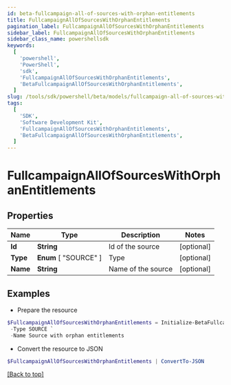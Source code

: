 ```yaml
---
id: beta-fullcampaign-all-of-sources-with-orphan-entitlements
title: FullcampaignAllOfSourcesWithOrphanEntitlements
pagination_label: FullcampaignAllOfSourcesWithOrphanEntitlements
sidebar_label: FullcampaignAllOfSourcesWithOrphanEntitlements
sidebar_class_name: powershellsdk
keywords:
  [
    'powershell',
    'PowerShell',
    'sdk',
    'FullcampaignAllOfSourcesWithOrphanEntitlements',
    'BetaFullcampaignAllOfSourcesWithOrphanEntitlements',
  ]
slug: /tools/sdk/powershell/beta/models/fullcampaign-all-of-sources-with-orphan-entitlements
tags:
  [
    'SDK',
    'Software Development Kit',
    'FullcampaignAllOfSourcesWithOrphanEntitlements',
    'BetaFullcampaignAllOfSourcesWithOrphanEntitlements',
  ]
---
```


# FullcampaignAllOfSourcesWithOrphanEntitlements

## Properties

| Name     | Type                  | Description        | Notes      |
| -------- | --------------------- | ------------------ | ---------- |
| **Id**   | **String**            | Id of the source   | [optional] |
| **Type** | **Enum** [ "SOURCE" ] | Type               | [optional] |
| **Name** | **String**            | Name of the source | [optional] |

## Examples

- Prepare the resource

```powershell
$FullcampaignAllOfSourcesWithOrphanEntitlements = Initialize-BetaFullcampaignAllOfSourcesWithOrphanEntitlements  -Id 2c90ad2a70ace7d50170acf22ca90010 `
 -Type SOURCE `
 -Name Source with orphan entitlements
```

- Convert the resource to JSON

```powershell
$FullcampaignAllOfSourcesWithOrphanEntitlements | ConvertTo-JSON
```

[[Back to top]](#)
